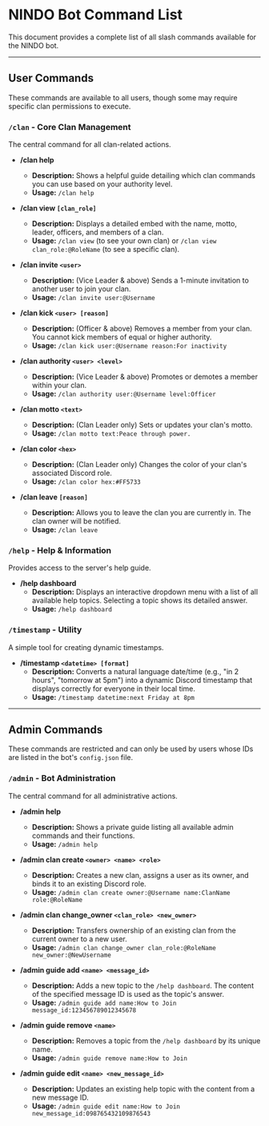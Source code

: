 # NINDO Bot Command List

This document provides a complete list of all slash commands available for the NINDO bot.

---

## User Commands

These commands are available to all users, though some may require specific clan permissions to execute.

### `/clan` - Core Clan Management
The central command for all clan-related actions.

*   **/clan help**
    *   **Description:** Shows a helpful guide detailing which clan commands you can use based on your authority level.
    *   **Usage:** `/clan help`

*   **/clan view `[clan_role]`**
    *   **Description:** Displays a detailed embed with the name, motto, leader, officers, and members of a clan.
    *   **Usage:** `/clan view` (to see your own clan) or `/clan view clan_role:@RoleName` (to see a specific clan).

*   **/clan invite `<user>`**
    *   **Description:** (Vice Leader & above) Sends a 1-minute invitation to another user to join your clan.
    *   **Usage:** `/clan invite user:@Username`

*   **/clan kick `<user> [reason]`**
    *   **Description:** (Officer & above) Removes a member from your clan. You cannot kick members of equal or higher authority.
    *   **Usage:** `/clan kick user:@Username reason:For inactivity`

*   **/clan authority `<user> <level>`**
    *   **Description:** (Vice Leader & above) Promotes or demotes a member within your clan.
    *   **Usage:** `/clan authority user:@Username level:Officer`

*   **/clan motto `<text>`**
    *   **Description:** (Clan Leader only) Sets or updates your clan's motto.
    *   **Usage:** `/clan motto text:Peace through power.`

*   **/clan color `<hex>`**
    *   **Description:** (Clan Leader only) Changes the color of your clan's associated Discord role.
    *   **Usage:** `/clan color hex:#FF5733`

*   **/clan leave `[reason]`**
    *   **Description:** Allows you to leave the clan you are currently in. The clan owner will be notified.
    *   **Usage:** `/clan leave`

### `/help` - Help & Information
Provides access to the server's help guide.

*   **/help dashboard**
    *   **Description:** Displays an interactive dropdown menu with a list of all available help topics. Selecting a topic shows its detailed answer.
    *   **Usage:** `/help dashboard`

### `/timestamp` - Utility
A simple tool for creating dynamic timestamps.

*   **/timestamp `<datetime> [format]`**
    *   **Description:** Converts a natural language date/time (e.g., "in 2 hours", "tomorrow at 5pm") into a dynamic Discord timestamp that displays correctly for everyone in their local time.
    *   **Usage:** `/timestamp datetime:next Friday at 8pm`

---

## Admin Commands

These commands are restricted and can only be used by users whose IDs are listed in the bot's `config.json` file.

### `/admin` - Bot Administration
The central command for all administrative actions.

*   **/admin help**
    *   **Description:** Shows a private guide listing all available admin commands and their functions.
    *   **Usage:** `/admin help`

*   **/admin clan create `<owner> <name> <role>`**
    *   **Description:** Creates a new clan, assigns a user as its owner, and binds it to an existing Discord role.
    *   **Usage:** `/admin clan create owner:@Username name:ClanName role:@RoleName`

*   **/admin clan change_owner `<clan_role> <new_owner>`**
    *   **Description:** Transfers ownership of an existing clan from the current owner to a new user.
    *   **Usage:** `/admin clan change_owner clan_role:@RoleName new_owner:@NewUsername`

*   **/admin guide add `<name> <message_id>`**
    *   **Description:** Adds a new topic to the `/help dashboard`. The content of the specified message ID is used as the topic's answer.
    *   **Usage:** `/admin guide add name:How to Join message_id:123456789012345678`

*   **/admin guide remove `<name>`**
    *   **Description:** Removes a topic from the `/help dashboard` by its unique name.
    *   **Usage:** `/admin guide remove name:How to Join`

*   **/admin guide edit `<name> <new_message_id>`**
    *   **Description:** Updates an existing help topic with the content from a new message ID.
    *   **Usage:** `/admin guide edit name:How to Join new_message_id:098765432109876543`